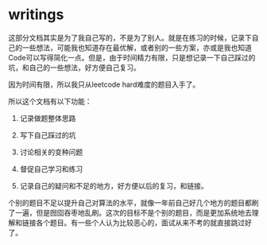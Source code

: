 # writings

这部分文档其实是为了我自己写的，不是为了别人。就是在练习的时候，记录下自己的一些想法，可能我也知道存在最优解，或者别的一些方案，亦或是我也知道Code可以写得简化一点。但是，由于时间精力有限，只是想记录一下自己踩过的坑，和自己的一些想法，好方便自己复习。

因为时间有限，所以我只从leetcode hard难度的题目入手了。

所以这个文档有以下功能：

1. 记录做题整体思路

2. 写下自己踩过的坑

3. 讨论相关的变种问题

4. 督促自己学习和练习

5. 记录自己的疑问和不足的地方，好方便以后的复习，和链接。

个别的题目不足以提升自己对算法的水平，就像一年前自己好几个地方的题目都刷了一遍，但是囫囵吞枣地乱刷。这次的目标不是个别的题目，而是更加系统地去理解和链接各个题目。有一些个人认为比较恶心的，面试从来不考的就直接跳过好了。

